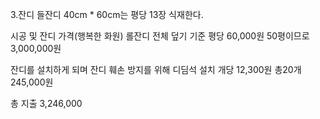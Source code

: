 3.잔디 
들잔디 40cm * 60cm는 평당 13장 식재한다.

시공 및 잔디 가격(행복한  화원) 
롤잔디 전체 덮기 기준 평당 60,000원 50평이므로 3,000,000원 

잔디를 설치하게 되며 잔디 훼손 방지를 위해 디딤석 설치 개당 12,300원 
총20개 245,000원

총 지출 3,246,000 

